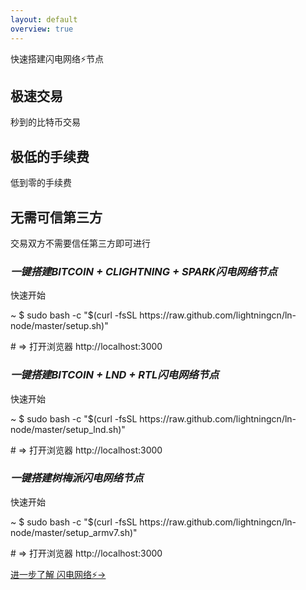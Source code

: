 ```yaml
---
layout: default
overview: true
---
```


<section class="intro">
  <div class="grid">
    <div class="unit whole center-on-mobiles">
      <p class="first">快速搭建闪电网络⚡️节点</p>
    </div>
  </div>
</section>
<section class="features">
  <div class="grid">
    <div class="unit one-third">
      <h2>极速交易</h2>
      <p>
        秒到的比特币交易
      </p>
    </div>
    <div class="unit one-third">
      <h2>极低的手续费</h2>
      <p>
        低到零的手续费
      </p>
    </div>
    <div class="unit one-third">
      <h2>无需可信第三方</h2>
      <p>
		交易双方不需要信任第三方即可进行
      </p>
    </div>
    <div class="clear"></div>
  </div>
</section>
<section class="quickstart">
  <div class="grid">
    <div class="unit golden-small center-on-mobiles">
      <h3><em>一键搭建BITCOIN + CLIGHTNING + SPARK闪电网络节点</em></h3>
    </div>
    <div class="unit golden-large code">
      <p class="title">快速开始</p>
      <div class="shell">
        <p class="line">
          <span class="path">~</span>
          <span class="prompt">$</span>
          <span class="command">sudo bash -c "$(curl -fsSL https://raw.github.com/lightningcn/ln-node/master/setup.sh)"</span>
        </p>
        <p class="line">
          <span class="output"># => 打开浏览器 http://localhost:3000</span>
        </p>
      </div>
    </div>
    <div class="clear"></div>
  </div>
</section>
<section class="quickstart">
  <div class="grid">
    <div class="unit golden-small center-on-mobiles">
      <h3><em>一键搭建BITCOIN + LND + RTL闪电网络节点</em></h3>
    </div>
    <div class="unit golden-large code">
      <p class="title">快速开始</p>
      <div class="shell">
        <p class="line">
          <span class="path">~</span>
          <span class="prompt">$</span>
          <span class="command">sudo bash -c "$(curl -fsSL https://raw.github.com/lightningcn/ln-node/master/setup_lnd.sh)"</span>
        </p>
        <p class="line">
          <span class="output"># => 打开浏览器 http://localhost:3000</span>
        </p>
      </div>
    </div>
    <div class="clear"></div>
  </div>
</section> 
<section class="quickstart">
  <div class="grid">
    <div class="unit golden-small center-on-mobiles">
      <h3><em>一键搭建树梅派闪电网络节点</em></h3>
    </div>
    <div class="unit golden-large code">
      <p class="title">快速开始</p>
      <div class="shell">
        <p class="line">
          <span class="path">~</span>
          <span class="prompt">$</span>
          <span class="command">sudo bash -c "$(curl -fsSL https://raw.github.com/lightningcn/ln-node/master/setup_armv7.sh)"</span>
        </p>
        <p class="line">
          <span class="output"># => 打开浏览器 http://localhost:3000</span>
        </p>
      </div>
    </div>
    <div class="clear"></div>
  </div>
</section>  
<section class="free-hosting">
  <div class="grid">
    <div class="unit whole">
      <div class="grid pane">
        <div class="unit whole center-on-mobiles">
          <div class="pane-content">
            <a href="http://docs.lightningcn.com/">进一步了解 闪电网络⚡️&rarr;</a>
          </div>
        </div>
        <div class="clear"></div>
      </div>
    </div>
  </div>
</section>
